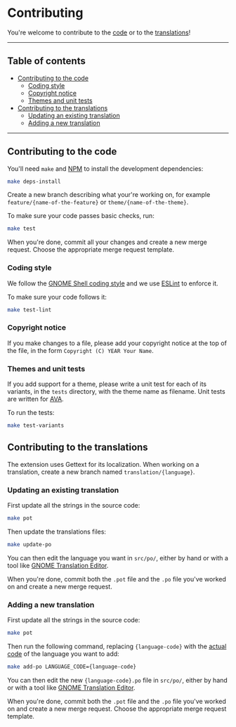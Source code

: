 # Contributing <!-- omit in toc -->

You're welcome to contribute to the [code](#contributing-to-the-code) or to the [translations](#contributing-to-the-translations)!

---

## Table of contents <!-- omit in toc -->

- [Contributing to the code](#contributing-to-the-code)
	- [Coding style](#coding-style)
	- [Copyright notice](#copyright-notice)
	- [Themes and unit tests](#themes-and-unit-tests)
- [Contributing to the translations](#contributing-to-the-translations)
	- [Updating an existing translation](#updating-an-existing-translation)
	- [Adding a new translation](#adding-a-new-translation)

---

## Contributing to the code

You'll need `make` and [NPM](https://www.npmjs.com/) to install the development dependencies:

```bash
make deps-install
```

Create a new branch describing what your're working on, for example `feature/{name-of-the-feature}` or `theme/{name-of-the-theme}`.

To make sure your code passes basic checks, run:

```bash
make test
```

When you're done, commit all your changes and create a new merge request. Choose the appropriate merge request template.

### Coding style

We follow the [GNOME Shell coding style](https://gitlab.gnome.org/GNOME/gnome-shell/-/blob/master/HACKING.md) and we use [ESLint](https://eslint.org/) to enforce it.

To make sure your code follows it:

```bash
make test-lint
```

### Copyright notice

If you make changes to a file, please add your copyright notice at the top of the file, in the form `Copyright (C) YEAR Your Name`.

### Themes and unit tests

If you add support for a theme, please write a unit test for each of its variants, in the `tests` directory, with the theme name as filename. Unit tests are written for [AVA](https://github.com/avajs/ava).

To run the tests:

```bash
make test-variants
```

## Contributing to the translations

The extension uses Gettext for its localization. When working on a translation, create a new branch named `translation/{language}`.

### Updating an existing translation

First update all the strings in the source code:

```bash
make pot
```

Then update the translations files:

```bash
make update-po
```

You can then edit the language you want in `src/po/`, either by hand or with a tool like [GNOME Translation Editor](https://wiki.gnome.org/Apps/Gtranslator).

When you're done, commit both the `.pot` file and the `.po` file you've worked on and create a new merge request.

### Adding a new translation

First update all the strings in the source code:

```bash
make pot
```

Then run the following command, replacing `{language-code}` with the [actual code](https://www.loc.gov/standards/iso639-2/php/code_list.php) of the language you want to add:

```bash
make add-po LANGUAGE_CODE={language-code}
```

You can then edit the new `{language-code}.po` file in `src/po/`, either by hand or with a tool like [GNOME Translation Editor](https://wiki.gnome.org/Apps/Gtranslator).

When you're done, commit both the `.pot` file and the `.po` file you've worked on and create a new merge request. Choose the appropriate merge request template.
